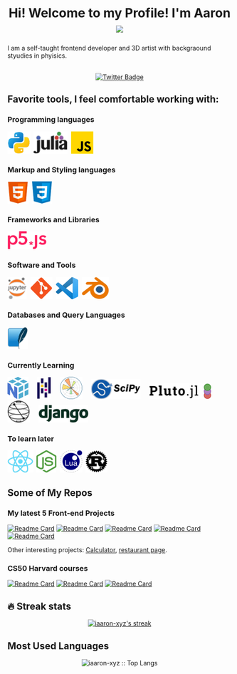 <div id="header" align="center">
    <h1>
        Hi! Welcome to my Profile! I'm Aaron
        <img src="https://media.giphy.com/media/hvRJCLFzcasrR4ia7z/giphy.gif" width="28">
    </h1>
    <p align="left">I am a self-taught frontend developer and 3D artist with backgraound styudies in phyisics.</p>
</div>

<br>

<div id="badges" align="center">
    <a href="https://twitter.com/iaaron_xyz">
        <img src="https://img.shields.io/twitter/url?label=My%20Twitter&style=social&url=https%3A%2F%2Ftwitter.com%2Fiaaron_xyz" alt="Twitter Badge">
    </a>
</div>


## Favorite tools, I feel comfortable working with:
### Programming languages
<div>
        <img src="./images/icons/python_xnc.png" title="Python 3" alt="Python" height="50"/>&nbsp;
        <img src="./images/icons/julialang_xnc.png" title="julia" alt="julia" height="50"/>&nbsp;
        <img src="./images/icons/javascript_xnc.png" title="JavaScript" alt="javascript" height="50"/>&nbsp;
</div>

### Markup and Styling languages
<div>
        <img src="./images/icons/html_xnc.png" title="HTML5" alt="HTML" height="50"/>&nbsp;
        <img src="./images/icons/css_xnc.png" title="CSS3" alt="CSS" height="50"/>&nbsp;
</div>

### Frameworks and Libraries
<div>
        <img src="./images/icons/p5js_xnc.png" title="p5js" alt="p5js" height="40"/>&nbsp;
</div>

### Software and Tools
<div>
        <img src="./images/icons/jupyter_xnc.png" title="jupyter notebooks" alt="jupyter notebooks" height="50"/>&nbsp;
        <img src="./images/icons/git_xnc.png" title="Git" alt="Git" height="50"/>&nbsp;
        <img src="./images/icons/vscode_xnc.png" title="VS Code" alt="VSCode" height="50"/>&nbsp;
        <img src="./images/icons/blender_xnc.png" title="Blender" alt="blender" height="50"/>&nbsp;
</div>

### Databases and Query Languages
<div>
        <img src="./images/icons/sqlite_xnc.png" title="Sqlite" alt="Sqlite" height="50"/>&nbsp;
</div>

### Currently Learning
<div>
        <img src="./images/icons/numpy_xnc.png" title="Numpy" alt="Numpy" height="50"/>&nbsp;&nbsp;&nbsp;&nbsp;
        <img src="./images/icons/pandas_xnc.png" title="Pandas" alt="Pandas" height="50"/>&nbsp;&nbsp;&nbsp;&nbsp;
        <img src="./images/icons/matplotlib2_xnc.png" title="Matplotlib" alt="Matplotlib" height="50"/>&nbsp;&nbsp;&nbsp;&nbsp;
        <img src="./images/icons/scipy_xnc.png" title="Scipy" alt="Scipy" height="45"/>&nbsp;&nbsp;&nbsp;&nbsp;
        <img src="./images/icons/pluto_xnc.png" title="Pluto.jl" alt="Pluto.jl" height="35"/>&nbsp;&nbsp;&nbsp;&nbsp;
        <img src="./images/icons/qiskit_xnc.png" title="Qiskit" alt="Qiskit" alt="Qiskit" height="50"/>&nbsp;&nbsp;&nbsp;&nbsp;
        <img src="./images/icons/django1_xnc.png" title="Django" alt="Django" alt="Django" height="40"/>

</div>

### To learn later
<div>
        <img src="./images/icons/react2_xnc.png" title="Reactjs" alt="Reactjs" height="50"/>&nbsp;
        <img src="./images/icons/node_xnc.png" title="Nodejs" alt="Nodejs" height="50"/>&nbsp;
        <img src="./images/icons/lua_xnc.png" title="Lua" alt="Lua" height="50"/>&nbsp;
        <img src="./images/icons/rust_xnc.png" title="Rust" alt="Rust" height="50"/>&nbsp;
</div>

## Some of My Repos
### My latest 5 Front-end Projects
[![Readme Card](https://github-readme-stats.vercel.app/api/pin/?username=iaaron-xyz&repo=todo-list&title_color=fff&icon_color=f9f9f9&text_color=ffffff&bg_color=30,FC5C7D,6A82FB)](https://github.com/iaaron-xyz/todo-list)
[![Readme Card](https://github-readme-stats.vercel.app/api/pin/?username=iaaron-xyz&repo=etch-a-sketch&title_color=fff&icon_color=f9f9f9&text_color=ffffff&bg_color=30,FC5C7D,6A82FB)](https://github.com/iaaron-xyz/etch-a-sketch)
[![Readme Card](https://github-readme-stats.vercel.app/api/pin/?username=iaaron-xyz&repo=rock-paper-scissors&title_color=fff&icon_color=f9f9f9&text_color=ffffff&bg_color=30,FC5C7D,6A82FB)](https://github.com/iaaron-xyz/rock-paper-scissors)
[![Readme Card](https://github-readme-stats.vercel.app/api/pin/?username=iaaron-xyz&repo=my-library&title_color=fff&icon_color=f9f9f9&text_color=ffffff&bg_color=30,FC5C7D,6A82FB)](https://github.com/iaaron-xyz/my-library/)
[![Readme Card](https://github-readme-stats.vercel.app/api/pin/?username=iaaron-xyz&repo=my-tic-tac-toe&title_color=fff&icon_color=f9f9f9&text_color=ffffff&bg_color=30,FC5C7D,6A82FB)](https://github.com/iaaron-xyz/my-tic-tac-toe)

Other interesting projects: [Calculator](https://github.com/iaaron-xyz/calculator), [restaurant page](https://github.com/iaaron-xyz/restaurant-page).

### CS50 Harvard courses
[![Readme Card](https://github-readme-stats.vercel.app/api/pin/?username=iaaron-xyz&repo=cs50x&title_color=fff&icon_color=f9f9f9&text_color=ffffff&bg_color=30,159957,155799)](https://github.com/iaaron-xyz/cs50x)
[![Readme Card](https://github-readme-stats.vercel.app/api/pin/?username=iaaron-xyz&repo=cs50-python&title_color=fff&icon_color=f9f9f9&text_color=ffffff&bg_color=30,159957,155799)](https://github.com/iaaron-xyz/cs50-python)
[![Readme Card](https://github-readme-stats.vercel.app/api/pin/?username=iaaron-xyz&repo=cs50w&title_color=fff&icon_color=f9f9f9&text_color=ffffff&bg_color=30,159957,155799)](https://github.com/iaaron-xyz/cs50w)

## :fire: Streak stats
<p align="center">
  <a href="https://github.com/iaaron-xyz/github-readme-streak-stats">
    <img title="🔥 Get streak stats for your profile at git.io/streak-stats" alt="iaaron-xyz's streak" src="https://streak-stats.demolab.com/?user=iaaron-xyz&theme=horizon&hide_border=true"/>
  </a>
</p>

## Most Used Languages
<p align="center"><img src="https://github-readme-stats.vercel.app/api/top-langs/?username=iaaron-xyz&langs_count=10&theme=tokyonight&layout=compact" alt="iaaron-xyz :: Top Langs" /></p>

